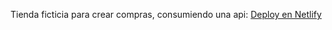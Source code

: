Tienda ficticia para crear compras, consumiendo una api: 
[Deploy en Netlify](https://tushopvite.netlify.app/)
